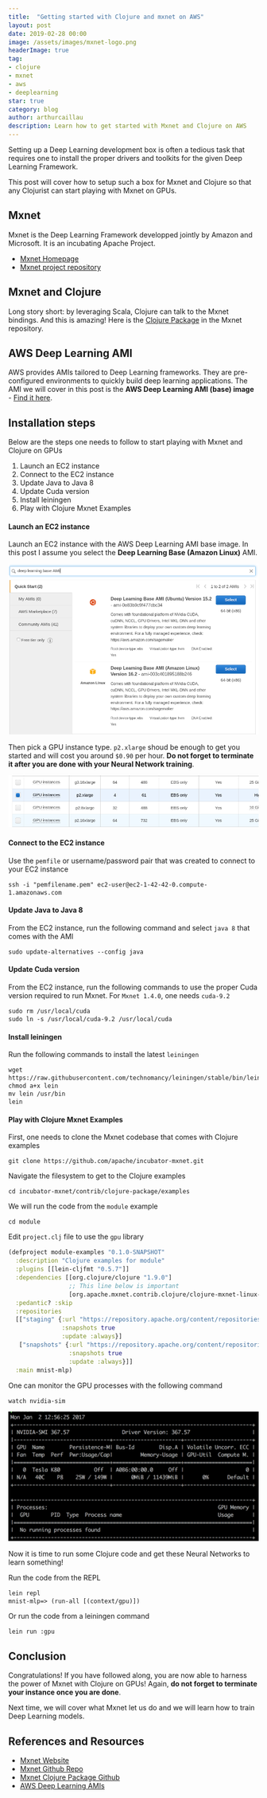 ```yaml
---
title:  "Getting started with Clojure and mxnet on AWS"
layout: post
date: 2019-02-28 00:00
image: /assets/images/mxnet-logo.png
headerImage: true
tag:
- clojure
- mxnet
- aws
- deeplearning
star: true
category: blog
author: arthurcaillau
description: Learn how to get started with Mxnet and Clojure on AWS
---
```


Setting up a Deep Learning development box is often a tedious task that requires one to install the proper drivers and toolkits for the given Deep Learning Framework.

This post will cover how to setup such a box for Mxnet and Clojure so that any Clojurist can start playing with Mxnet on GPUs.

## Mxnet

Mxnet is the Deep Learning Framework developped jointly by Amazon and Microsoft. It is an incubating Apache Project.

* [Mxnet Homepage][1]
* [Mxnet project repository][2]

## Mxnet and Clojure

Long story short: by leveraging Scala, Clojure can talk to the Mxnet bindings. And this is amazing! Here is the [Clojure Package][3] in the Mxnet repository.

## AWS Deep Learning AMI

AWS provides AMIs tailored to Deep Learning frameworks. They are pre-configured environments to quickly build deep learning applications.
The AMI we will cover in this post is the **AWS Deep Learning AMI (base) image** - [Find it here][4].

## Installation steps

Below are the steps one needs to follow to start playing with Mxnet and Clojure on GPUs

1. Launch an EC2 instance
2. Connect to the EC2 instance
3. Update Java to Java 8
4. Update Cuda version
5. Install leiningen
6. Play with Clojure Mxnet Examples

#### Launch an EC2 instance

Launch an EC2 instance with the AWS Deep Learning AMI base image. In this post I assume you select the **Deep Learning Base (Amazon Linux)** AMI.

![AMI Selection](/assets/images/aws-dl-ami/aws-ec2-ami-deep-learning-base.png)

Then pick a GPU instance type. `p2.xlarge` shoud be enough to get you started and will cost you around `$0.90` per hour. **Do not forget to terminate it after you are done with your Neural Network training**.

![Instance Type Selection](/assets/images/aws-dl-ami/aws-ec2-ami-instance-type.png)

#### Connect to the EC2 instance

Use the `pemfile` or username/password pair that was created to connect to your EC2 instance
```
ssh -i "pemfilename.pem" ec2-user@ec2-1-42-42-0.compute-1.amazonaws.com
```

#### Update Java to Java 8

From the EC2 instance, run the following command and select `java 8` that comes with the AMI
```
sudo update-alternatives --config java
```

#### Update Cuda version

From the EC2 instance, run the following commands to use the proper Cuda version required to run Mxnet. For `Mxnet 1.4.0`, one needs `cuda-9.2`

```
sudo rm /usr/local/cuda
sudo ln -s /usr/local/cuda-9.2 /usr/local/cuda
```

#### Install leiningen

Run the following commands to install the latest `leiningen`

```
wget https://raw.githubusercontent.com/technomancy/leiningen/stable/bin/lein
chmod a+x lein
mv lein /usr/bin
lein
```

#### Play with Clojure Mxnet Examples

First, one needs to clone the Mxnet codebase that comes with Clojure examples
```
git clone https://github.com/apache/incubator-mxnet.git
```
Navigate the filesystem to get to the Clojure examples
```
cd incubator-mxnet/contrib/clojure-package/examples
```
We will run the code from the `module` example
```
cd module
```
Edit `project.clj` file to use the `gpu` library
```clojure
(defproject module-examples "0.1.0-SNAPSHOT"
  :description "Clojure examples for module"
  :plugins [[lein-cljfmt "0.5.7"]]
  :dependencies [[org.clojure/clojure "1.9.0"]
                 ;; This line below is important
                 [org.apache.mxnet.contrib.clojure/clojure-mxnet-linux-gpu "1.4.0"]]
  :pedantic? :skip
  :repositories
  [["staging" {:url "https://repository.apache.org/content/repositories/staging"
               :snapshots true
               :update :always}]
   ["snapshots" {:url "https://repository.apache.org/content/repositories/snapshots"
                 :snapshots true
                 :update :always}]]
  :main mnist-mlp)
```
One can monitor the GPU processes with the following command
```
watch nvidia-sim
```

![nvidia-sim output](/assets/images/aws-dl-ami/aws-ec2-ami-nvidia-sim.png)

Now it is time to run some Clojure code and get these Neural Networks to learn something!

Run the code from the REPL
```
lein repl
mnist-mlp=> (run-all [(context/gpu)])
```

Or run the code from a leiningen command
```
lein run :gpu
```

## Conclusion

Congratulations! If you have followed along, you are now able to harness the power of Mxnet with Clojure on GPUs! Again, **do not forget to terminate your instance once you are done**.

Next time, we will cover what Mxnet let us do and we will learn how to train Deep Learning models.

## References and Resources

* [Mxnet Website][1]
* [Mxnet Github Repo][2]
* [Mxnet Clojure Package Github][3]
* [AWS Deep Learning AMIs][4]

[1]: https://mxnet.incubator.apache.org
[2]: https://github.com/apache/incubator-mxnet/
[3]: https://github.com/apache/incubator-mxnet/tree/master/contrib/clojure-package
[4]: https://aws.amazon.com/machine-learning/amis/
